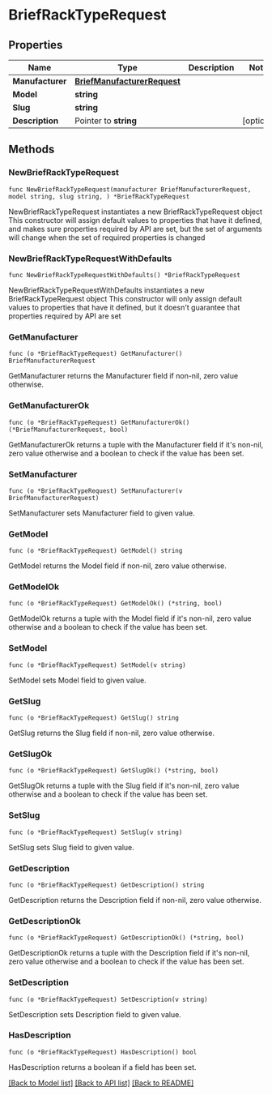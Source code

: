 # BriefRackTypeRequest

## Properties

Name | Type | Description | Notes
------------ | ------------- | ------------- | -------------
**Manufacturer** | [**BriefManufacturerRequest**](BriefManufacturerRequest.md) |  | 
**Model** | **string** |  | 
**Slug** | **string** |  | 
**Description** | Pointer to **string** |  | [optional] 

## Methods

### NewBriefRackTypeRequest

`func NewBriefRackTypeRequest(manufacturer BriefManufacturerRequest, model string, slug string, ) *BriefRackTypeRequest`

NewBriefRackTypeRequest instantiates a new BriefRackTypeRequest object
This constructor will assign default values to properties that have it defined,
and makes sure properties required by API are set, but the set of arguments
will change when the set of required properties is changed

### NewBriefRackTypeRequestWithDefaults

`func NewBriefRackTypeRequestWithDefaults() *BriefRackTypeRequest`

NewBriefRackTypeRequestWithDefaults instantiates a new BriefRackTypeRequest object
This constructor will only assign default values to properties that have it defined,
but it doesn't guarantee that properties required by API are set

### GetManufacturer

`func (o *BriefRackTypeRequest) GetManufacturer() BriefManufacturerRequest`

GetManufacturer returns the Manufacturer field if non-nil, zero value otherwise.

### GetManufacturerOk

`func (o *BriefRackTypeRequest) GetManufacturerOk() (*BriefManufacturerRequest, bool)`

GetManufacturerOk returns a tuple with the Manufacturer field if it's non-nil, zero value otherwise
and a boolean to check if the value has been set.

### SetManufacturer

`func (o *BriefRackTypeRequest) SetManufacturer(v BriefManufacturerRequest)`

SetManufacturer sets Manufacturer field to given value.


### GetModel

`func (o *BriefRackTypeRequest) GetModel() string`

GetModel returns the Model field if non-nil, zero value otherwise.

### GetModelOk

`func (o *BriefRackTypeRequest) GetModelOk() (*string, bool)`

GetModelOk returns a tuple with the Model field if it's non-nil, zero value otherwise
and a boolean to check if the value has been set.

### SetModel

`func (o *BriefRackTypeRequest) SetModel(v string)`

SetModel sets Model field to given value.


### GetSlug

`func (o *BriefRackTypeRequest) GetSlug() string`

GetSlug returns the Slug field if non-nil, zero value otherwise.

### GetSlugOk

`func (o *BriefRackTypeRequest) GetSlugOk() (*string, bool)`

GetSlugOk returns a tuple with the Slug field if it's non-nil, zero value otherwise
and a boolean to check if the value has been set.

### SetSlug

`func (o *BriefRackTypeRequest) SetSlug(v string)`

SetSlug sets Slug field to given value.


### GetDescription

`func (o *BriefRackTypeRequest) GetDescription() string`

GetDescription returns the Description field if non-nil, zero value otherwise.

### GetDescriptionOk

`func (o *BriefRackTypeRequest) GetDescriptionOk() (*string, bool)`

GetDescriptionOk returns a tuple with the Description field if it's non-nil, zero value otherwise
and a boolean to check if the value has been set.

### SetDescription

`func (o *BriefRackTypeRequest) SetDescription(v string)`

SetDescription sets Description field to given value.

### HasDescription

`func (o *BriefRackTypeRequest) HasDescription() bool`

HasDescription returns a boolean if a field has been set.


[[Back to Model list]](../README.md#documentation-for-models) [[Back to API list]](../README.md#documentation-for-api-endpoints) [[Back to README]](../README.md)


